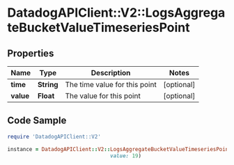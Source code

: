 # DatadogAPIClient::V2::LogsAggregateBucketValueTimeseriesPoint

## Properties

Name | Type | Description | Notes
------------ | ------------- | ------------- | -------------
**time** | **String** | The time value for this point | [optional] 
**value** | **Float** | The value for this point | [optional] 

## Code Sample

```ruby
require 'DatadogAPIClient::V2'

instance = DatadogAPIClient::V2::LogsAggregateBucketValueTimeseriesPoint.new(time: 2020-06-08T11:55:00Z,
                                 value: 19)
```


